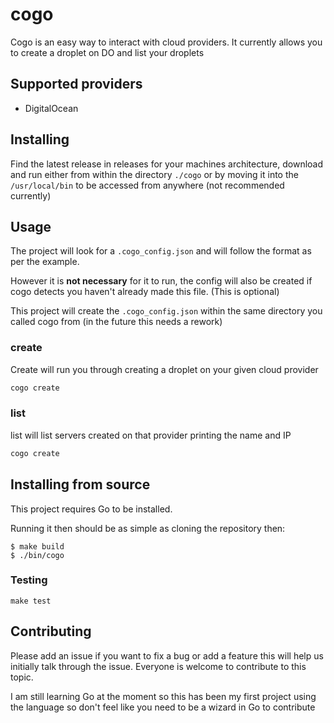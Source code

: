 # cogo

Cogo is an easy way to interact with cloud providers. It currently allows you to create a droplet on DO and list your droplets

## Supported providers

- DigitalOcean

## Installing

Find the latest release in releases for your machines architecture, download and run either from within the directory `./cogo` or by moving it into the `/usr/local/bin` to be accessed from anywhere (not recommended currently)

## Usage

The project will look for a `.cogo_config.json` and will follow the format as per the example.

However it is **not necessary** for it to run, the config will also be created if cogo detects you haven't already made this file. (This is optional)

This project will create the `.cogo_config.json` within the same directory you called cogo from (in the future this needs a rework)

### create

Create will run you through creating a droplet on your given cloud provider

```bash
cogo create
```

### list

list will list servers created on that provider printing the name and IP

```bash
cogo create
```

## Installing from source

This project requires Go to be installed.

Running it then should be as simple as cloning the repository then:

```console
$ make build
$ ./bin/cogo
```

### Testing

`make test`

## Contributing

Please add an issue if you want to fix a bug or add a feature this will help us initially talk through the issue. Everyone is welcome to contribute to this topic.

I am still learning Go at the moment so this has been my first project using the language so don't feel like you need to be a wizard in Go to contribute
